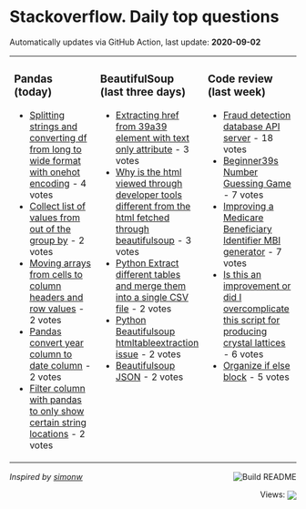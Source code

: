 # Stackoverflow. Daily top questions 

Automatically updates via GitHub Action, last update: **<!-- date starts -->2020-09-02<!-- date ends -->**


<table><tr><td valign="top" width="33%">

### Pandas (today)
<!-- pandas starts -->
* [Splitting strings and converting df from long to wide format with onehot encoding](https://stackoverflow.com/questions/63709103/splitting-strings-and-converting-df-from-long-to-wide-format-with-one-hot-encodi) - 4 votes
* [Collect list of values from out of the group by](https://stackoverflow.com/questions/63703627/collect-list-of-values-from-out-of-the-group-by) - 2 votes
* [Moving arrays from cells to column headers and row values](https://stackoverflow.com/questions/63713006/moving-arrays-from-cells-to-column-headers-and-row-values) - 2 votes
* [Pandas convert year column to date column](https://stackoverflow.com/questions/63705579/pandas-convert-year-column-to-date-column) - 2 votes
* [Filter column with pandas to only show certain string locations](https://stackoverflow.com/questions/63698687/filter-column-with-pandas-to-only-show-certain-string-locations) - 2 votes
<!-- pandas ends -->
</td><td valign="top" width="34%">


### BeautifulSoup (last three days)
<!-- beautifulsoup starts -->
* [Extracting href from 39a39 element with text only attribute](https://stackoverflow.com/questions/63692383/extracting-href-from-a-element-with-text-only-attribute) - 3 votes
* [Why is the html viewed through developer tools different from the html fetched through beautifulsoup](https://stackoverflow.com/questions/63653313/why-is-the-html-viewed-through-developer-tools-different-from-the-html-fetched-t) - 3 votes
* [Python Extract different tables and merge them into a single CSV file](https://stackoverflow.com/questions/63706257/python-extract-different-tables-and-merge-them-into-a-single-csv-file) - 2 votes
* [Python Beautifulsoup htmltableextraction issue](https://stackoverflow.com/questions/63704822/python-beautifulsoup-htmltableextraction-issue) - 2 votes
* [Beautifulsoup JSON](https://stackoverflow.com/questions/63705060/beautifulsoup-json) - 2 votes
<!-- beautifulsoup ends -->
</td><td valign="top" width="34%">


### Сode review (last week)
<!-- python starts -->
* [Fraud detection database API server](https://codereview.stackexchange.com/questions/248587/fraud-detection-database-api-server) - 18 votes
* [Beginner39s Number Guessing Game](https://codereview.stackexchange.com/questions/248759/beginners-number-guessing-game) - 7 votes
* [Improving a Medicare Beneficiary Identifier MBI generator](https://codereview.stackexchange.com/questions/248438/improving-a-medicare-beneficiary-identifier-mbi-generator) - 7 votes
* [Is this an improvement or did I overcomplicate this script for producing crystal lattices](https://codereview.stackexchange.com/questions/248598/is-this-an-improvement-or-did-i-over-complicate-this-script-for-producing-crysta) - 6 votes
* [Organize if else block](https://codereview.stackexchange.com/questions/248673/organize-if-else-block) - 5 votes
<!-- python ends -->
</td></tr></table>

<a href="https://github.com/hp0404/hp0404/actions"><img src="https://github.com/hp0404/hp0404/workflows/Build%20README/badge.svg" align="right" alt="Build README"></a> <p>*Inspired by  [simonw](https://github.com/simonw/simonw)*</p>

<div align="right">
<p></p> Views:
<img src="https://profile-counter.glitch.me/hp0404/count.svg" align="center">
</div>